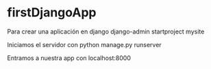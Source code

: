 # firstDjangoApp

Para crear una aplicación en django 
 django-admin startproject mysite
 
Iniciamos el servidor con
   python manage.py runserver

Entramos a nuestra app con
  localhost:8000
